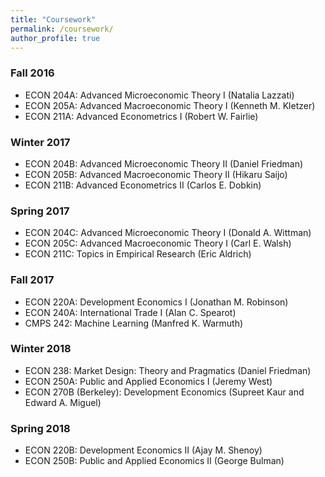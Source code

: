 ```yaml
---
title: "Coursework"
permalink: /coursework/
author_profile: true
---
```


### Fall 2016
- ECON 204A: Advanced Microeconomic Theory I (Natalia Lazzati)
- ECON 205A: Advanced Macroeconomic Theory I (Kenneth M. Kletzer) 
- ECON 211A: Advanced Econometrics I (Robert W. Fairlie) 

### Winter 2017
- ECON 204B: Advanced Microeconomic Theory II (Daniel Friedman) 
- ECON 205B: Advanced Macroeconomic Theory II (Hikaru Saijo) 
- ECON 211B: Advanced Econometrics II (Carlos E. Dobkin) 

### Spring 2017
- ECON 204C: Advanced Microeconomic Theory I (Donald A. Wittman) 
- ECON 205C: Advanced Macroeconomic Theory I (Carl E. Walsh) 
- ECON 211C: Topics in Empirical Research (Eric Aldrich) 

### Fall 2017
- ECON 220A: Development Economics I (Jonathan M. Robinson) 
- ECON 240A: International Trade I (Alan C. Spearot) 
- CMPS 242: Machine Learning (Manfred K. Warmuth) 

### Winter 2018
- ECON 238: Market Design: Theory and Pragmatics (Daniel Friedman) 
- ECON 250A: Public and Applied Economics I (Jeremy West) 
- ECON 270B (Berkeley): Development Economics (Supreet Kaur and Edward A. Miguel) 

### Spring 2018
- ECON 220B: Development Economics II (Ajay M. Shenoy) 
- ECON 250B: Public and Applied Economics II (George Bulman) 

